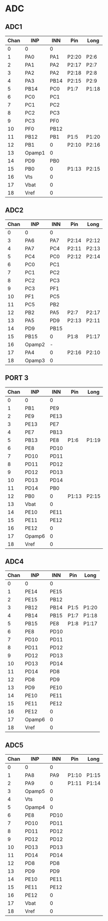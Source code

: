 # ADC

## ADC1
| Chan | INP | INN | Pin | Long |
|--|--|--|--|--|
| 0 | 0 | 0 |  |  |
| 1 | PA0 | PA1 | P2:20 | P2:6 |
| 2 | PA1 | PA2 | P2:17 | P2:7 |
| 3 | PA2 | PA2 | P2:18 | P2:8 |
| 4 | PA3 | PB14 | P2:15 | P2:9 |
| 5 | PB14 | PC0 | P1:7 | P1:18 |
| 6 | PC0 | PC1 |  |  |
| 7 | PC1 | PC2 |  |  |
| 8 | PC2 | PC3 |  |  |
| 9 | PC3 | PF0 |  |  |
| 10 | PF0 | PB12 |  |  |
| 11 | PB12 | PB1 | P1:5 | P1:20 |
| 12 | PB1 | 0 | P2:10 | P2:16 |
| 13 | Opamp1 | 0 |  |  |
| 14 | PD9 | PB0 |  |  |
| 15 | PB0 | 0 | P1:13 | P2:15 |
| 16 | Vts | 0 |  |  |
| 17 | Vbat | 0 |  |  |
| 18 | Vref | 0 |  |  |

## ADC2
| Chan | INP | INN | Pin | Long |
|--|--|--|--|--|
| 0 | 0 | 0 |  |  |
| 3 | PA6 | PA7 | P2:14 | P2:12 |
| 4 | PA7 | PC4 | P2:11 | P2:13 |
| 5 | PC4 | PC0 | P2:12 | P2:14 |
| 6 | PC0 | PC1 |  |  |
| 7 | PC1 | PC2 |  |  |
| 8 | PC2 | PC3 |  |  |
| 9 | PC3 | PF1 |  |  |
| 10 | PF1 | PC5 |  |  |
| 11 | PC5 | PB2 |  |  |
| 12 | PB2 | PA5 | P2:7 | P2:17 |
| 13 | PA5 | PD9 | P2:13 | P2:11 |
| 14 | PD9 | PB15 |  |  |
| 15 | PB15 | 0 | P1:8 | P1:17 |
| 16 | Opamp2 | - |  |  |
| 17 | PA4 | 0 | P2:16 | P2:10 |
| 18 | Opamp3 | 0 |  |  |

## PORT 3
| Chan | INP | INN | Pin | Long |
|--|--|--|--|--|
| 0 | 0 | 0 |  |  |
| 1 | PB1 | PE9 |  |  |
| 2 | PE9 | PE13 |  |  |
| 3 | PE13 | PE7 |  |  |
| 4 | PE7 | PB13 |  |  |
| 5 | PB13 | PE8 | P1:6 | P1:19 |
| 6 | PE8 | PD10 |  |  |
| 7 | PD10 | PD11 |  |  |
| 8 | PD11 | PD12 |  |  |
| 9 | PD12 | PD13 |  |  |
| 10 | PD13 | PD14 |  |  |
| 11 | PD14 | PB0 |  |  |
| 12 | PB0 | 0 | P1:13 | P2:15 |
| 13 | Vbat | 0 |  |  |
| 14 | PE10 | PE11 |  |  |
| 15 | PE11 | PE12 |  |  |
| 16 | PE12 | 0 |  |  |
| 17 | Opamp6 | 0 |  |  |
| 18 | Vref | 0 |  |  |

## ADC4
| Chan | INP | INN | Pin | Long |
|--|--|--|--|--|
| 0 | 0 | 0 |  |  |
| 1 | PE14 | PE15 |  |  |
| 2 | PE15 | PB12 |  |  |
| 3 | PB12 | PB14 | P1:5 | P1:20 |
| 4 | PB14 | PB15 | P1:7 | P1:18 |
| 5 | PB15 | PE8 | P1:8 | P1:17 |
| 6 | PE8 | PD10 |  |  |
| 7 | PD10 | PD11 |  |  |
| 8 | PD11 | PD12 |  |  |
| 9 | PD12 | PD13 |  |  |
| 10 | PD13 | PD14 |  |  |
| 11 | PD14 | PD8 |  |  |
| 12 | PD8 | PD9 |  |  |
| 13 | PD9 | PE10 |  |  |
| 14 | PE10 | PE11 |  |  |
| 15 | PE11 | PE12 |  |  |
| 16 | PE12 | 0 |  |  |
| 17 | Opamp6 | 0 |  |  |
| 18 | Vref | 0 |  |  |

## ADC5
| Chan | INP | INN | Pin | Long |
|--|--|--|--|--|
| 0 | 0 | 0 |  |  |
| 1 | PA8 | PA9 | P1:10 | P1:15 |
| 2 | PA9 | 0 | P1:11 | P1:14 |
| 3 | Opamp5 | 0 |  |  |
| 4 | Vts | 0 |  |  |
| 5 | Opamp4 | 0 |  |  |
| 6 | PE8 | PD10 |  |  |
| 7 | PD10 | PD11 |  |  |
| 8 | PD11 | PD12 |  |  |
| 9 | PD12 | PD12 |  |  |
| 10 | PD13 | PD13 |  |  |
| 11 | PD14 | PD14 |  |  |
| 12 | PD8 | PD8 |  |  |
| 13 | PD9 | PD9 |  |  |
| 14 | PE10 | PE11 |  |  |
| 15 | PE11 | PE12 |  |  |
| 16 | PE12 | 0 |  |  |
| 17 | Vbat | 0 |  |  |
| 18 | Vref | 0 |  |  |
